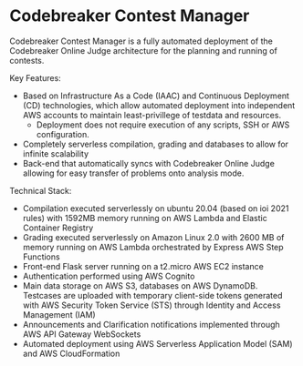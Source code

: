 # Codebreaker Contest Manager

Codebreaker Contest Manager is a fully automated deployment of the Codebreaker Online Judge architecture for the planning and running of contests.

Key Features:
- Based on Infrastructure As a Code (IAAC) and Continuous Deployment (CD) technologies, which allow automated deployment into independent AWS accounts to maintain least-privillege of testdata and resources.
   - Deployment does not require execution of any scripts, SSH or AWS configuration. 
- Completely serverless compilation, grading and databases to allow for infinite scalability
- Back-end that automatically syncs with Codebreaker Online Judge allowing for easy transfer of problems onto analysis mode.

Technical Stack: 
- Compilation executed serverlessly on ubuntu 20.04 (based on ioi 2021 rules) with 1592MB memory running on AWS Lambda and Elastic Container Registry
- Grading executed serverlessly on Amazon Linux 2.0  with 2600 MB of memory running on AWS Lambda orchestrated by Express AWS Step Functions
- Front-end Flask server running on a t2.micro AWS EC2 instance
- Authentication performed using AWS Cognito
- Main data storage on AWS S3, databases on AWS DynamoDB. Testcases are uploaded with temporary client-side tokens generated with AWS Security Token Service (STS) through Identity and Access Management (IAM)
- Announcements and Clarification notifications implemented through AWS API Gateway WebSockets
- Automated deployment using AWS Serverless Application Model (SAM) and AWS CloudFormation 
